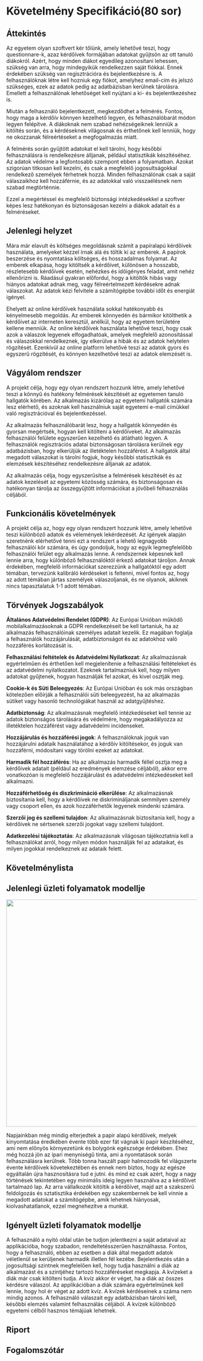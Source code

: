 # Követelmény Specifikáció(80 sor)


## Áttekintés
Az egyetem olyan szoftvert kér tőlünk, amely lehetővé teszi, hogy questionnare-k, azaz kérdőívek
formájában adatokat gyűjtsön az ott tanuló diákokról. Azért, hogy minden diákot egyedileg azonosítani
lehessen, szükség van arra, hogy mindegyikük rendelkezzen saját fiókkal. Ennek érdekében szükség van
regisztrációra és bejelentkezésre is. A felhasználóknak létre kell hozniuk egy fiókot, amelyhez email-cím
és jelszó szükséges, ezek az adatok pedig az adatbázisban kerülnek tárolásra. Emellett a felhasználónak
lehetőséget kell nyújtani a ki- és bejelentkezéshez is.

Miután a felhasználó bejelentkezett, megkezdődhet a felmérés. Fontos, hogy maga a kérdőív könnyen
kezelhető legyen, és felhasználóbarát módon legyen felépítve. A diákoknak nem szabad nehézségeiknek lenniük
a kitöltés során, és a kérdéseknek világosnak és érthetőnek kell lenniük, hogy ne okozzanak félreértéseket a megfogalmazás miatt.

A felmérés során gyűjtött adatokat el kell tárolni, hogy későbbi felhasználásra is rendelkezésre álljanak,
például statisztikák készítéséhez. Az adatok védelme a legfontosabb szempont ebben a folyamatban. Azokat
szigorúan titkosan kell kezelni, és csak a megfelelő jogosultságokkal rendelkező személyek férhetnek
hozzá. Minden felhasználónak csak a saját válaszaikhoz kell hozzáférnie, és az adatokkal való visszaélésnek nem szabad megtörténnie.

Ezzel a megértéssel és megfelelő biztonsági intézkedésekkel a szoftver képes lesz hatékonyan és
biztonságosan kezelni a diákok adatait és a felméréseket.

## Jelenlegi helyzet
Mára már elavult és költséges megoldásnak számít a papíralapú kérdőívek használata, amelyeket kézzel
írnak alá és töltik ki az emberek. A papírok beszerzése és nyomtatása költséges, és hosszadalmas
folyamat. Az emberek elkapása, hogy kitöltsék a kérdőívet, különösen a hosszabb, részletesebb kérdőívek
esetén, nehézkes és időigényes feladat, amit nehéz ellenőrizni is. Ráadásul gyakran előfordul, hogy
a kitöltők hibás vagy hiányos adatokat adnak meg, vagy félreértelmezett kérdésekre adnak válaszokat.
Az adatok kézi felvitele a számítógépbe további időt és energiát igényel.

Ehelyett az online kérdőívek használata sokkal hatékonyabb és kényelmesebb megoldás. Az emberek
könnyedén és bármikor kitölthetik a kérdőívet az interneten keresztül, anélkül, hogy az egyetem
területére kellene menniük. Az online kérdőívek használata lehetővé teszi, hogy csak azok a válaszok
legyenek elfogadhatóak, amelyek megfelelő azonosítással és válaszokkal rendelkeznek, így elkerülve
a hibák és az adatok helytelen rögzítését. Ezenkívül az online platform lehetővé teszi az adatok
gyors és egyszerű rögzítését, és könnyen kezelhetővé teszi az adatok elemzését is.

## Vágyálom rendszer
A projekt célja, hogy egy olyan rendszert hozzunk létre, amely lehetővé teszi a könnyű és hatékony
felmérések készítését az egyetemen tanuló hallgatók körében. Az alkalmazás kizárólag az egyetemi
hallgatók számára lesz elérhető, és azoknak kell használniuk saját egyetemi e-mail címükkel való
regisztrációval és bejelentkezéssel.

Az alkalmazás felhasználóbarát lesz, hogy a hallgatók könnyedén és gyorsan megértsék, hogyan kell
kitölteni a kérdőíveket. Az alkalmazás felhasználói felülete egyszerűen kezelhető és átlátható legyen.
A felhasználók regisztrációs adatai biztonságosan tárolásra kerülnek egy adatbázisban, hogy elkerüljük
az illetéktelen hozzáférést. A hallgatók által megadott válaszokat is tárolni fogjuk, hogy későbbi
statisztikák és elemzések készítéséhez rendelkezésre álljanak az adatok.

Az alkalmazás célja, hogy egyszerűsítse a felmérések készítését és az adatok kezelését az egyetemi
közösség számára, és biztonságosan és hatékonyan tárolja az összegyűjtött információkat a jövőbeli felhasználás céljából.

## Funkcionális követelmények

A projekt célja az, hogy egy olyan rendszert hozzunk létre, amely lehetővé teszi különböző adatok és 
vélemények lekérdezését. Az igények alapján szeretnénk elérhetővé tenni ezt a rendszert a lehető legnagyobb 
felhasználói kör számára, és úgy gondoljuk, hogy az egyik legmegfelelőbb felhasználói felület egy 
alkalmazás lenne. A rendszernek képesnek kell lennie arra, hogy különböző felhasználóktól érkező 
adatokat tároljon. Annak érdekében, megfelelő információkat szerezzünk a hallgatóktól egy adott témában, 
tervezünk kalibráló kérdéseket is feltenni, mivel fontos az, hogy az adott témában jártas személyek 
válaszoljanak, és ne olyanok, akiknek nincs tapasztalatuk 1-1 adott témában.

## Törvények Jogszabályok

__Általános Adatvédelmi Rendelet (GDPR)__: Az Európai Unióban működő mobilalkalmazásoknak a GDPR 
rendelkezéseit be kell tartaniuk, ha az alkalmazás felhasználóinak személyes adatait kezelik. 
Ez magában foglalja a felhasználók hozzájárulását, adatbiztonságot és az adatokhoz való hozzáférés korlátozását is.

__Felhasználási feltételek és Adatvédelmi Nyilatkozat__: Az alkalmazásnak egyértelműen és érthetően 
kell megjelenítenie a felhasználási feltételeket és az adatvédelmi nyilatkozatot. 
Ezeknek tartalmazniuk kell, hogy milyen adatokat gyűjtenek, hogyan használják fel azokat, és kivel osztják meg.

__Cookie-k és Süti Beleegyezés__: Az Európai Unióban és sok más országban kötelezően előírják a 
felhasználói süti beleegyezést, ha az alkalmazás sütiket vagy hasonló technológiákat használ az adatgyűjtéshez.

__Adatbiztonság__: Az alkalmazásnak megfelelő intézkedéseket kell tennie az adatok biztonságos 
tárolására és védelmére, hogy megakadályozza az illetéktelen hozzáférést vagy adatvédelmi incidenseket.

__Hozzájárulás és hozzáférési jogok__: A felhasználóknak joguk van hozzájárulni adataik használatához 
a kérdőív kitöltésekor, és joguk van hozzáférni, módosítani vagy törölni ezeket az adatokat.

__Harmadik fél hozzáférés__: Ha az alkalmazás harmadik féllel osztja meg a kérdőívek adatait 
(például az eredmények elemzése céljából), akkor erre vonatkozóan is megfelelő hozzájárulást és 
adatvédelmi intézkedéseket kell alkalmazni.

__Hozzáférhetőség és diszkrimináció elkerülése__: Az alkalmazásnak biztosítania kell, hogy a kérdőívek 
ne diskrimináljanak semmilyen személy vagy csoport ellen, és azok hozzáférhetők legyenek mindenki számára.

__Szerzői jog és szellemi tulajdon__: Az alkalmazásnak biztosítania kell, hogy a kérdőívek ne sértsenek szerzői jogokat vagy szellemi tulajdont.

__Adatkezelési tájékoztatás__: Az alkalmazásnak világosan tájékoztatnia kell a felhasználókat arról, 
hogy milyen módon használják fel az adataikat, és milyen jogokkal rendelkeznek az adataik felett.

## Követelménylista

## Jelenlegi üzleti folyamatok modellje

<img src="Diagrams/JelenlegiÜzFoly.png" width="600">

Napjainkban még mindig elterjedtek a papir alapú kérdőivek, melyek kinyomtatása éredkében évente több 
ezer fát vágnak ki papir készítéséhez, ami nem előnyös környezetünk és bolygónk egészsége érdekében.
Ehez még hozzá jön az ipari menyniségű tinta, ami a nyomtatások során felhasználásra kerülnek. 
Több tonna haszált papir halmozodik fel világszerte évente kérdőivek követekeztében és ennek nem biztos, 
hogy az egésze egyáltalán újra hasznosításra tud e jutni. és mind ez csak azért, hogy a nagy történések
tekintetében egy minimális ideig legyen használva az a kérdőívet tartalmazó lap. 
Az arra vállalkozók kitöltik a kérdőívet, majd azt a szakszerű feldolgozás és sztatisztika érdekében 
egy szakembernek be kell vinnie a megadott adatokat a számítógépbe, amik lehetnek hiányosak, 
kiolvashatatlanok, ezzel megnehezítve a munkát.

## Igényelt üzleti folyamatok modellje

A felhasználó a nyitó oldal után be tudjon jelentkezni a saját adataival az applikációba, hogy szabadon, rendeltetésszerűen
használhassa. Fontos, hogy a felhasználó, ebben az esetben a diák által megadott adatok véletlenül se kerüljenek harmadik illetlen
fél kezébe. Bejelentkezés után a jogosultsági szintnek megfelelően kell, hogy tudja használni a diák az alkalmazást és a 
szintjéhez tartozó hozzáféréseket megkapja. A kvízeket a diák már csak kitölteni tudja. A kvíz akkor ér véget, ha a diák 
az összes kérdésre válaszol. Az applikációban a diák számára egyértelműnek kell lennie, hogy hol ér véget az adott kvíz.
A kvízek kérdéseinek a száma nem mindig azonos. A felhasználó válaszait egy adatbázisban tárolni kell, későbbi elemzés valamint 
felhasználás céljából. A kvízek különböző egyetemi célből hasznos témájúak lehetnek. 

## Riport



## Fogalomszótár
